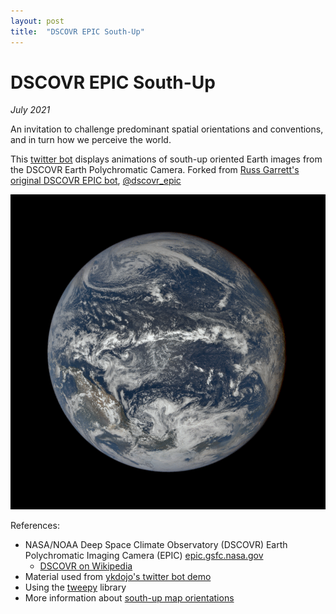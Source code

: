 ```yaml
---
layout: post
title:  "DSCOVR EPIC South-Up"
---
```



# DSCOVR EPIC South-Up
*July 2021*

An invitation to challenge predominant spatial orientations and conventions, and in turn how we perceive the world.

This [twitter bot](https://twitter.com/dscovr_ebooks) displays animations of south-up oriented Earth images from the DSCOVR Earth Polychromatic Camera. Forked from [Russ Garrett's original DSCOVR EPIC bot](https://russ.garrett.co.uk/bots/dscovr_epic/), [@dscovr_epic](https://twitter.com/dscovr_epic)

![south up earth animation](/assets/images/dscovr_epic_sout_up_animation.gif)

References:
* NASA/NOAA Deep Space Climate Observatory (DSCOVR) Earth Polychromatic Imaging Camera (EPIC) [epic.gsfc.nasa.gov](https://epic.gsfc.nasa.gov/)
  * [DSCOVR on Wikipedia](https://en.wikipedia.org/wiki/Deep_Space_Climate_Observatory)
* Material used from [ykdojo's twitter bot demo](https://github.com/ykdojo/twitterbotsample)
* Using the [tweepy](https://docs.tweepy.org/en/stable/index.html) library
* More information about [south-up map orientations](https://en.wikipedia.org/wiki/South-up_map_orientation)
